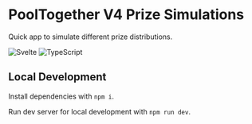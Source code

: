 # PoolTogether V4 Prize Simulations

Quick app to simulate different prize distributions.

![Svelte](https://img.shields.io/badge/svelte-%23f1413d.svg?style=for-the-badge&logo=svelte&logoColor=white)
![TypeScript](https://img.shields.io/badge/typescript-%23007ACC.svg?style=for-the-badge&logo=typescript&logoColor=white)

## Local Development

Install dependencies with `npm i`.

Run dev server for local development with `npm run dev`.